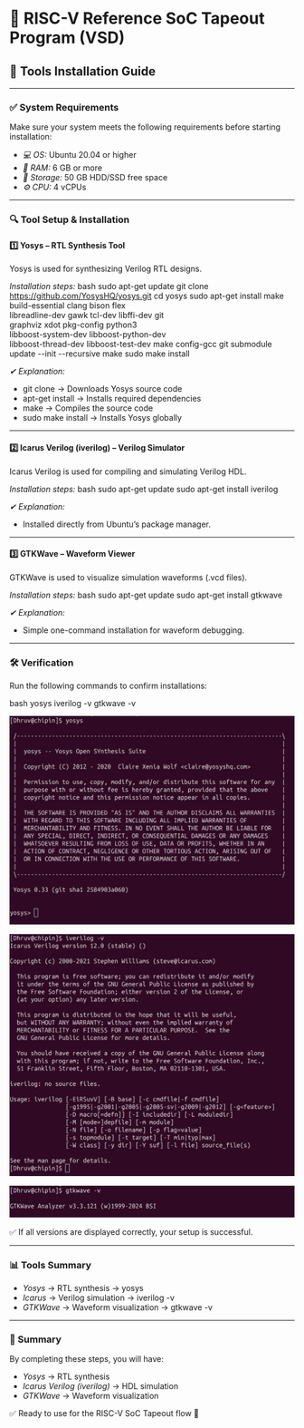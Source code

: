 # 🚀 RISC-V Reference SoC Tapeout Program (VSD)

## 🔧 Tools Installation Guide

---

### ✅ System Requirements

Make sure your system meets the following requirements before starting installation:

- *💻 OS:* Ubuntu 20.04 or higher  
- *🧠 RAM:* 6 GB or more  
- *💾 Storage:* 50 GB HDD/SSD free space  
- *⚙ CPU:* 4 vCPUs  

---

### 🔍 Tool Setup & Installation

#### 1️⃣ Yosys – RTL Synthesis Tool

Yosys is used for synthesizing Verilog RTL designs.

*Installation steps:*
bash
sudo apt-get update
git clone https://github.com/YosysHQ/yosys.git
cd yosys
sudo apt-get install make build-essential clang bison flex \
    libreadline-dev gawk tcl-dev libffi-dev git \
    graphviz xdot pkg-config python3 \
    libboost-system-dev libboost-python-dev \
    libboost-thread-dev libboost-test-dev
make config-gcc
git submodule update --init --recursive
make 
sudo make install


*✔ Explanation:*
- git clone → Downloads Yosys source code
- apt-get install → Installs required dependencies
- make → Compiles the source code
- sudo make install → Installs Yosys globally

---

#### 2️⃣ Icarus Verilog (iverilog) – Verilog Simulator

Icarus Verilog is used for compiling and simulating Verilog HDL.

*Installation steps:*
bash
sudo apt-get update
sudo apt-get install iverilog


*✔ Explanation:*
- Installed directly from Ubuntu’s package manager.

---

#### 3️⃣ GTKWave – Waveform Viewer

GTKWave is used to visualize simulation waveforms (.vcd files).

*Installation steps:*
bash
sudo apt-get update
sudo apt-get install gtkwave


*✔ Explanation:*
- Simple one-command installation for waveform debugging.

---

### 🛠 Verification

Run the following commands to confirm installations:

bash
yosys
iverilog -v
gtkwave -v

![Alt Text](Images/yosys.jpg)

![Alt Text](Images/iverilog.jpg)

![Alt Text](Images/gtkwave.jpg)

✅ If all versions are displayed correctly, your setup is successful.

---

### 📊 Tools Summary

- *Yosys* → RTL synthesis → yosys
- *Icarus* → Verilog simulation → iverilog -v 
- *GTKWave* → Waveform visualization → gtkwave -v
---

### 🎯 Summary

By completing these steps, you will have:

- *Yosys* → RTL synthesis
- *Icarus Verilog (iverilog)* → HDL simulation
- *GTKWave* → Waveform visualization

✅ Ready to use for the RISC-V SoC Tapeout flow 🚀
